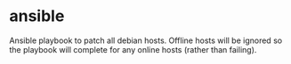 # ansible

Ansible playbook to patch all debian hosts. Offline hosts will be ignored so the playbook will complete for any online hosts (rather than failing).
